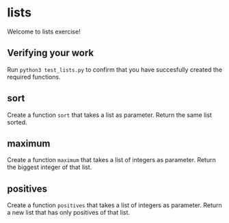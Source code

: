 # lists 

Welcome to lists exercise!

## Verifying your work

Run `python3 test_lists.py` to confirm that you have succesfully created the required functions.

## sort 

Create a function `sort` that takes a list as parameter. Return the same list sorted. 

## maximum

Create a function `maximum` that takes a list of integers as parameter. Return the biggest integer of that list.

## positives

Create a function `positives` that takes a list of integers as parameter. Return a new list that has only positives of that list. 

